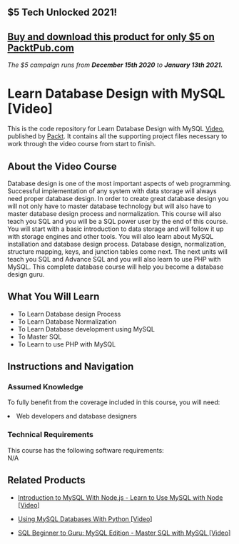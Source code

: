 ## $5 Tech Unlocked 2021!
[Buy and download this product for only $5 on PacktPub.com](https://www.packtpub.com/)
-----
*The $5 campaign         runs from __December 15th 2020__ to __January 13th 2021.__*




# Learn Database Design with MySQL [Video]
This is the code repository for Learn Database Design with MySQL [Video](https://www.packtpub.com/application-development/learn-database-design-mysql-video), published by [Packt](https://www.packtpub.com/?utm_source=github). It contains all the supporting project files necessary to work through the video course from start to finish.
## About the Video Course
Database design is one of the most important aspects of web programming. Successful implementation of any system with data storage will always need proper database design. In order to create great database design you will not only have to master database technology but will also have to master database design process and normalization. This course will also teach you SQL and you will be a SQL power user by the end of this course. You will start with a basic introduction to data storage and will follow it up with storage engines and other tools. You will also learn about MySQL installation and database design process. Database design, normalization, structure mapping, keys, and junction tables come next. The next units will teach you SQL and Advance SQL and you will also learn to use PHP with MySQL. This complete database course will help you become a database design guru.



<H2>What You Will Learn</H2>
<DIV class=book-info-will-learn-text>
<UL>
<LI> To Learn Database design Process</li>
<LI>To Learn Database Normalization</li>
<LI>To Learn Database development using MySQL</li>
<LI>To Master SQL</li>
<LI>To Learn to use PHP with MySQL </li>
</UL></DIV>

## Instructions and Navigation
### Assumed Knowledge
To fully benefit from the coverage included in this course, you will need:<br/>
<DIV class=book-info-will-learn-text>
<LI> Web developers and database designers	</li>
<DIV>

### Technical Requirements
This course has the following software requirements:<br/>
N/A

## Related Products
* [Introduction to MySQL With Node.js - Learn to Use MySQL with Node [Video]
](https://www.packtpub.com/application-development/introduction-mysql-nodejs-learn-use-mysql-node-video)

* [Using MySQL Databases With Python [Video]
]( https://www.packtpub.com/application-development/using-mysql-databases-python-video)

* [SQL Beginner to Guru: MySQL Edition - Master SQL with MySQL [Video]
]( https://www.packtpub.com/application-development/sql-beginner-guru-mysql-edition-master-sql-mysql-video)

